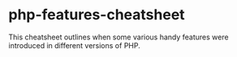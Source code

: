 # php-features-cheatsheet
This cheatsheet outlines when some various handy features were introduced in different versions of PHP.
